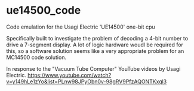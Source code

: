 # ue14500_code
Code emulation for the Usagi Electric 'UE14500' one-bit cpu

Specifically built to investigate the problem of decoding a 4-bit number to drive a 7-segment display.
A lot of logic hardware woudl be required for this, so a software solution seems like a very appropriate problem for an MC14500 code solution.

In response to the "Vacuum Tube Computer" YouTube videos by Usagi Electric.
https://www.youtube.com/watch?v=y149hLe1zYo&list=PLnw98JPyObn0v-98gRV9PfzAQONTKxql3
